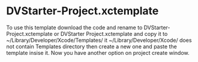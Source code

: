# DVStarter-Project.xctemplate

To use this template download the code and rename to DVStarter-Project.xctemplate or DVStarter Project.xctemplate and copy it to ~/Library/Developer/Xcode/Templates/ it ~/Library/Developer/Xcode/ does not contain Templates directory then create a new one and paste the template insise it. Now you have another option on project create window.
